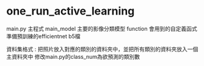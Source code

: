 # one_run_active_learning

main.py  主程式
main_model  主要的影像分類模型
function  會用到的自定義函式
準備預訓練的efficientnet b5檔

資料集格式 : 把照片放入對應的類別的資料夾中，並把所有類別的資料夾放入一個主資料夾中
修改main.py的class_num為欲預測的類別數

